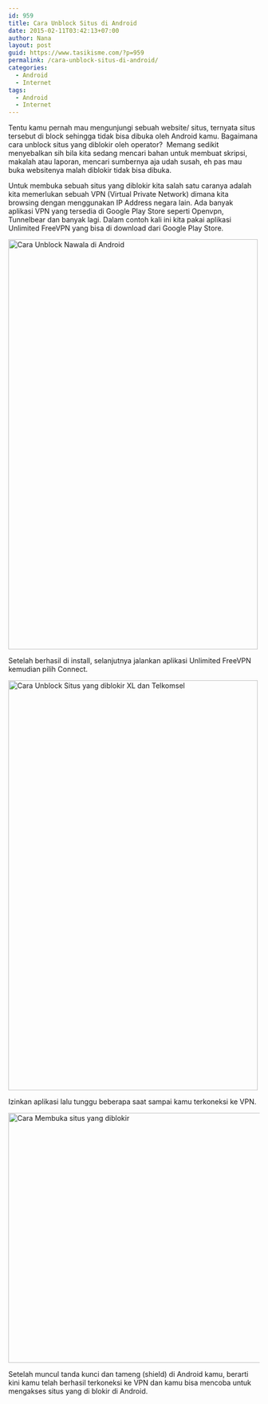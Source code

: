 ```yaml
---
id: 959
title: Cara Unblock Situs di Android
date: 2015-02-11T03:42:13+07:00
author: Nana
layout: post
guid: https://www.tasikisme.com/?p=959
permalink: /cara-unblock-situs-di-android/
categories:
  - Android
  - Internet
tags:
  - Android
  - Internet
---
```

Tentu kamu pernah mau mengunjungi sebuah website/ situs, ternyata situs tersebut di block sehingga tidak bisa dibuka oleh Android kamu. Bagaimana cara unblock situs yang diblokir oleh operator?  Memang sedikit menyebalkan sih bila kita sedang mencari bahan untuk membuat skripsi, makalah atau laporan, mencari sumbernya aja udah susah, eh pas mau buka websitenya malah diblokir tidak bisa dibuka.

Untuk membuka sebuah situs yang diblokir kita salah satu caranya adalah kita memerlukan sebuah VPN (Virtual Private Network) dimana kita browsing dengan menggunakan IP Address negara lain. Ada banyak aplikasi VPN yang tersedia di Google Play Store seperti Openvpn, Tunnelbear dan banyak lagi. Dalam contoh kali ini kita pakai aplikasi Unlimited FreeVPN yang bisa di download dari Google Play Store.

<img loading="lazy"  src="https://1.bp.blogspot.com/-4SGeFx8aWJo/VNrOahqpuOI/AAAAAAAAEJ4/36BsZJNYAVs/s1600/cara-unblock-situs-android-1.png" alt="Cara Unblock Nawala di Android" width="500" height="820" /> 

Setelah berhasil di install, selanjutnya jalankan aplikasi Unlimited FreeVPN kemudian pilih Connect.

<img loading="lazy"  src="https://2.bp.blogspot.com/-VwjMfSZpvZU/VNrOaGFdBtI/AAAAAAAAEJ0/6FrYA05Kx0I/s1600/cara-unblock-situs-android-2.png" alt="Cara Unblock Situs yang diblokir XL dan Telkomsel" width="500" height="820" /> 

Izinkan aplikasi lalu tunggu beberapa saat sampai kamu terkoneksi ke VPN.

<img loading="lazy"  src="https://3.bp.blogspot.com/-NSdbZkC_iiw/VNrOanLlzpI/AAAAAAAAEJ8/K_8PINdTkPU/s1600/cara-unblock-situs-android-3.png" alt="Cara Membuka situs yang diblokir" width="610" height="500" /> 

Setelah muncul tanda kunci dan tameng (shield) di Android kamu, berarti kini kamu telah berhasil terkoneksi ke VPN dan kamu bisa mencoba untuk mengakses situs yang di blokir di Android.